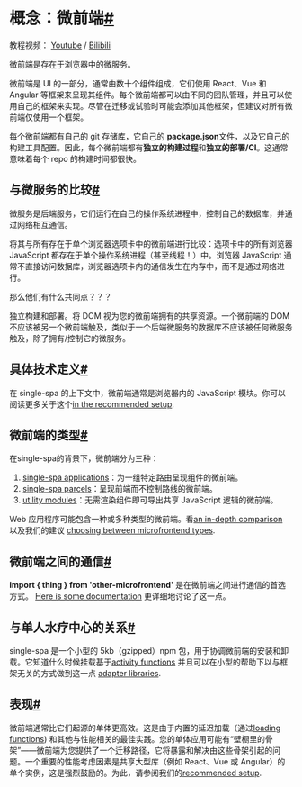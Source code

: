 # 概念：微前端[#](https://single-spa.js.org/docs/microfrontends-concept/#concept-microfrontends)

教程视频： [Youtube](https://www.youtube.com/watch?v=3EUfbnHi6Wg&list=PLLUD8RtHvsAOhtHnyGx57EYXoaNsxGrTU&index=1) / [Bilibili](https://www.bilibili.com/video/av83619684)

微前端是存在于浏览器中的微服务。

微前端是 UI 的一部分，通常由数十个组件组成，它们使用 React、Vue 和 Angular 等框架来呈现其组件。每个微前端都可以由不同的团队管理，并且可以使用自己的框架来实现。尽管在迁移或试验时可能会添加其他框架，但建议对所有微前端仅使用一个框架。

每个微前端都有自己的 git 存储库，它自己的 **package.json**文件，以及它自己的构建工具配置。因此，每个微前端都有**独立的构建过程**和**独立的部署/CI**。这通常意味着每个 repo 的构建时间都很快。

## 与微服务的比较[#](https://single-spa.js.org/docs/microfrontends-concept/#comparison-to-microservices)

微服务是后端服务，它们运行在自己的操作系统进程中，控制自己的数据库，并通过网络相互通信。

将其与所有存在于单个浏览器选项卡中的微前端进行比较：选项卡中的所有浏览器 JavaScript 都存在于单个操作系统进程（甚至线程！）中。浏览器 JavaScript 通常不直接访问数据库，浏览器选项卡内的通信发生在内存中，而不是通过网络进行。

那么他们有什么共同点？？？

独立构建和部署。将 DOM 视为您的微前端拥有的共享资源。一个微前端的 DOM 不应该被另一个微前端触及，类似于一个后端微服务的数据库不应该被任何微服务触及，除了拥有/控制它的微服务。

## 具体技术定义[#](https://single-spa.js.org/docs/microfrontends-concept/#concrete-technical-definition)

在 single-spa 的上下文中，微前端通常是浏览器内的 JavaScript 模块。你可以阅读更多关于这个[in the recommended setup](https://single-spa.js.org/docs/recommended-setup#in-browser-versus-build-time-modules).

## 微前端的类型[#](https://single-spa.js.org/docs/microfrontends-concept/#types-of-microfrontends)

在single-spa的背景下，微前端分为三种：

1. [single-spa applications](https://single-spa.js.org/docs/building-applications)：为一组特定路由呈现组件的微前端。
2. [single-spa parcels](https://single-spa.js.org/docs/parcels-overview)：呈现前端而不控制路线的微前端。
3. [utility modules](https://single-spa.js.org/docs/recommended-setup#utility-modules-styleguide-api-etc)：无需渲染组件即可导出共享 JavaScript 逻辑的微前端。

Web 应用程序可能包含一种或多种类型的微前端。看[an in-depth comparison](https://single-spa.js.org/docs/module-types) 以及我们的建议 [choosing between microfrontend types](https://single-spa.js.org/docs/recommended-setup#applications-versus-parcels-versus-utility-modules).

## 微前端之间的通信[#](https://single-spa.js.org/docs/microfrontends-concept/#communication-between-microfrontends)

**import { thing } from 'other-microfrontend'** 是在微前端之间进行通信的首选方式。 [Here is some documentation](https://single-spa.js.org/docs/recommended-setup#inter-app-communication) 更详细地讨论了这一点。

## 与单人水疗中心的关系[#](https://single-spa.js.org/docs/microfrontends-concept/#relationship-to-single-spa)

single-spa 是一个小型的 5kb（gzipped）npm 包，用于协调微前端的安装和卸载。它知道什么时候挂载基于[activity functions](https://single-spa.js.org/docs/api/#registerapplication) 并且可以在小型的帮助下以与框架无关的方式做到这一点 [adapter libraries](https://single-spa.js.org/docs/ecosystem).

## 表现[#](https://single-spa.js.org/docs/microfrontends-concept/#performance)

微前端通常比它们起源的单体更高效。这是由于内置的延迟加载（通过[loading functions](https://single-spa.js.org/docs/api/#registerapplication)) 和其他与性能相关的最佳实践。您的单体应用可能有“壁橱里的骨架”——微前端为您提供了一个迁移路径，它将暴露和解决由这些骨架引起的问题。一个重要的性能考虑因素是共享大型库（例如 React、Vue 或 Angular）的单个实例，这是强烈鼓励的。为此，请参阅我们的[recommended setup](https://single-spa.js.org/docs/recommended-setup#shared-dependencies).

